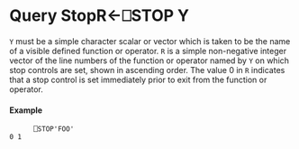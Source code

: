 




<h1 class="heading"><span class="name">Query Stop</span><span class="command">R←⎕STOP Y</span></h1>

`Y` must be a simple character scalar or vector which is taken to be the name of a visible defined function or operator.  `R` is a simple non-negative integer vector of the line numbers of the function or operator named by `Y` on which stop controls are set, shown in ascending order.  The value 0 in `R` indicates that a stop control is set immediately prior to exit from the function or operator.

#### Example
```apl
      ⎕STOP'FOO'
0 1
```




